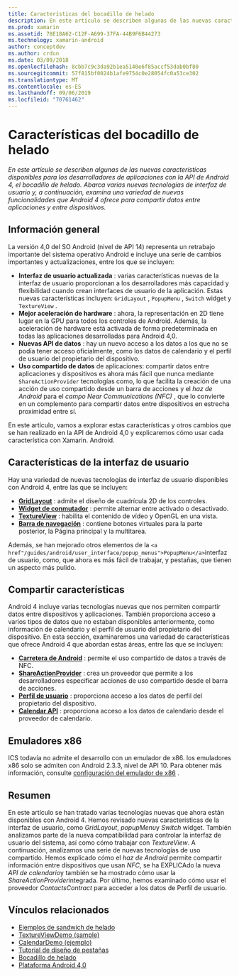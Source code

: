 ```yaml
---
title: Características del bocadillo de helado
description: En este artículo se describen algunas de las nuevas características disponibles para los desarrolladores de aplicaciones con la API de Android 4, el bocadillo de helado. Abarca varias nuevas tecnologías de interfaz de usuario y, a continuación, examina una variedad de nuevas funcionalidades que Android 4 ofrece para compartir datos entre aplicaciones y entre dispositivos.
ms.prod: xamarin
ms.assetid: 78E18A62-C12F-A699-37FA-44B9F6B44273
ms.technology: xamarin-android
author: conceptdev
ms.author: crdun
ms.date: 03/09/2018
ms.openlocfilehash: 8cbb7c9c3da92b1ea5140e6f85accf53dab0bf80
ms.sourcegitcommit: 57f815bf0024b1afe9754c0e28054fc0a53ce302
ms.translationtype: MT
ms.contentlocale: es-ES
ms.lasthandoff: 09/06/2019
ms.locfileid: "70761462"
---
```

# <a name="ice-cream-sandwich-features"></a>Características del bocadillo de helado

_En este artículo se describen algunas de las nuevas características disponibles para los desarrolladores de aplicaciones con la API de Android 4, el bocadillo de helado. Abarca varias nuevas tecnologías de interfaz de usuario y, a continuación, examina una variedad de nuevas funcionalidades que Android 4 ofrece para compartir datos entre aplicaciones y entre dispositivos._

## <a name="overview"></a>Información general

La versión 4,0 del SO Android (nivel de API 14) representa un retrabajo importante del sistema operativo Android e incluye una serie de cambios importantes y actualizaciones, entre los que se incluyen:

- **Interfaz de usuario actualizada** : varias características nuevas de la interfaz de usuario proporcionan a los desarrolladores más capacidad y flexibilidad cuando crean interfaces de usuario de la aplicación. Estas nuevas características incluyen: `GridLayout` , `PopupMenu` , `Switch` widget y `TextureView` . 
- **Mejor aceleración de hardware** : ahora, la representación en 2D tiene lugar en la GPU para todos los controles de Android. Además, la aceleración de hardware está activada de forma predeterminada en todas las aplicaciones desarrolladas para Android 4,0. 
- **Nuevas API de datos** : hay un nuevo acceso a los datos a los que no se podía tener acceso oficialmente, como los datos de calendario y el perfil de usuario del propietario del dispositivo. 
- **Uso compartido de datos** de aplicaciones: compartir datos entre aplicaciones y dispositivos es ahora más fácil que nunca mediante `ShareActionProvider` tecnologías como, lo que facilita la creación de una acción de uso compartido desde un barra de acciones y el *haz de Android* para el *campo Near Communications (NFC)* , que lo convierte en un complemento para compartir datos entre dispositivos en estrecha proximidad entre sí. 

En este artículo, vamos a explorar estas características y otros cambios que se han realizado en la API de Android 4,0 y explicaremos cómo usar cada característica con Xamarin. Android.

## <a name="user-interface-features"></a>Características de la interfaz de usuario

Hay una variedad de nuevas tecnologías de interfaz de usuario disponibles con Android 4, entre las que se incluyen:

- **[GridLayout](~/android/user-interface/layouts/grid-layout.md)** : admite el diseño de cuadrícula 2D de los controles. 
- **[Widget de conmutador](~/android/user-interface/controls/switch.md)** : permite alternar entre activado o desactivado. 
- **[TextureView](~/android/user-interface/controls/texture-view.md)** : habilita el contenido de vídeo y OpenGL en una vista. 
- **[Barra de navegación](~/android/user-interface/controls/navigation-bar.md)** : contiene botones virtuales para la parte posterior, la Página principal y la multitarea. 

Además, se han mejorado otros elementos de la `<a href"/guides/android/user_interface/popup_menus">PopupMenu</a>`interfaz de usuario, como, que ahora es más fácil de trabajar, y pestañas, que tienen un aspecto más pulido.

## <a name="sharing-features"></a>Compartir características

Android 4 incluye varias tecnologías nuevas que nos permiten compartir datos entre dispositivos y aplicaciones. También proporciona acceso a varios tipos de datos que no estaban disponibles anteriormente, como información de calendario y el perfil de usuario del propietario del dispositivo. En esta sección, examinaremos una variedad de características que ofrece Android 4 que abordan estas áreas, entre las que se incluyen:

- **[Carretera de Android](~/android/platform/android-beam.md)** : permite el uso compartido de datos a través de NFC.
- **[ShareActionProvider](~/android/user-interface/controls/action-bar.md)** : crea un proveedor que permite a los desarrolladores especificar acciones de uso compartido desde el barra de acciones. 
- **[Perfil de usuario](~/android/user-interface/user-profile.md)** : proporciona acceso a los datos de perfil del propietario del dispositivo. 
- **[Calendar API](~/android/user-interface/controls/calendar.md)** : proporciona acceso a los datos de calendario desde el proveedor de calendario. 

## <a name="x86-emulators"></a>Emuladores x86

ICS todavía no admite el desarrollo con un emulador de x86. los emuladores x86 solo se admiten con Android 2.3.3, nivel de API 10. Para obtener más información, consulte [configuración del emulador de x86](~/android/get-started/installation/android-emulator/index.md) .

## <a name="summary"></a>Resumen

En este artículo se han tratado varias tecnologías nuevas que ahora están disponibles con Android 4. Hemos revisado nuevas características de la interfaz de usuario, como *GridLayout*, *popupMenu*y *Switch* widget. También analizamos parte de la nueva compatibilidad para controlar la interfaz de usuario del sistema, así como cómo trabajar con *TextureView*. A continuación, analizamos una serie de nuevas tecnologías de uso compartido. Hemos explicado cómo el *haz de Android* permite compartir información entre dispositivos que usan *NFC*, se ha EXPLICAdo la nueva *API de calendario*y también se ha mostrado cómo usar la *ShareActionProvider*integrada.
Por último, hemos examinado cómo usar el proveedor *ContactsContract* para acceder a los datos de Perfil de usuario.

## <a name="related-links"></a>Vínculos relacionados

- [Ejemplos de sandwich de helado](https://docs.microsoft.com/samples/xamarin/monodroid-samples/platformfeatures-ics-samples)
- [TextureViewDemo (sample)](https://docs.microsoft.com/samples/xamarin/monodroid-samples/textureviewdemo)
- [CalendarDemo (ejemplo)](https://docs.microsoft.com/samples/xamarin/monodroid-samples/calendardemo)
- [Tutorial de diseño de pestañas](~/android/user-interface/layouts/tab-layout/index.md)
- [Bocadillo de helado](https://developer.android.com/about/versions/android-4.0-highlights.html)
- [Plataforma Android 4,0](https://developer.android.com/about/versions/android-4.0.html)
